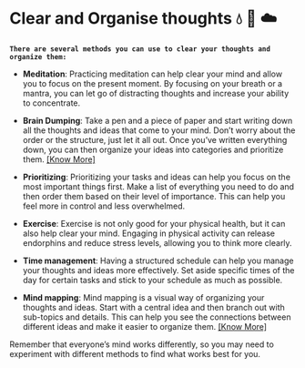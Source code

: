 # Clear and Organise thoughts :droplet: :thinking: :cloud: 

**```There are several methods you can use to clear your thoughts and organize them:```**

- **Meditation**: Practicing meditation can help clear your mind and allow you to focus on the present moment. By focusing on your breath or a mantra, you can let go of distracting thoughts and increase your ability to concentrate.

- **Brain Dumping**: Take a pen and a piece of paper and start writing down all the thoughts and ideas that come to your mind. Don’t worry about the order or the structure, just let it all out. Once you’ve written everything down, you can then organize your ideas into categories and prioritize them. [[Know More]](brain-dumping.md)

- **Prioritizing**: Prioritizing your tasks and ideas can help you focus on the most important things first. Make a list of everything you need to do and then order them based on their level of importance. This can help you feel more in control and less overwhelmed.

- **Exercise**: Exercise is not only good for your physical health, but it can also help clear your mind. Engaging in physical activity can release endorphins and reduce stress levels, allowing you to think more clearly.

- **Time management**: Having a structured schedule can help you manage your thoughts and ideas more effectively. Set aside specific times of the day for certain tasks and stick to your schedule as much as possible.

- **Mind mapping**: Mind mapping is a visual way of organizing your thoughts and ideas. Start with a central idea and then branch out with sub-topics and details. This can help you see the connections between different ideas and make it easier to organize them. [[Know More]](mind-mapping.md)

Remember that everyone’s mind works differently, so you may need to experiment with different methods to find what works best for you.

